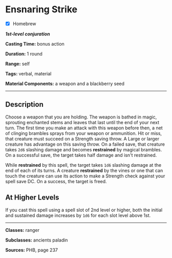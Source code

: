 # Ensnaring Strike

- [x] Homebrew

***1st-level conjuration***

**Casting Time:** bonus action

**Duration:** 1 round

**Range:** self

**Tags:** verbal, material

**Material Components:** a weapon and a blackberry seed

---

## Description
Choose a weapon that you are holding.
The weapon is bathed in magic, sprouting enchanted stems and leaves that last until the end of your next turn.
The first time you make an attack with this weapon before then, a net of clinging brambles sprays from your weapon or ammunition.
Hit or miss, that creature must succeed on a Strength saving throw.
A Large or larger creature has advantage on this saving throw.
On a failed save, that creature takes `2d6` slashing damage and becomes **restrained** by magical brambles.
On a successful save, the target takes half damage and isn't restrained.

While **restrained** by this spell, the target takes `1d6` slashing damage at the end of each of its turns.
A creature **restrained** by the vines or one that can touch the creature can use its action to make a Strength check against your spell save DC.
On a success, the target is freed.

## At Higher Levels
If you cast this spell using a spell slot of 2nd level or higher, both the initial and sustained damage increases by `1d6` for each slot level above 1st.

---

**Classes:** ranger

**Subclasses:** ancients paladin

**Sources:** PHB, page 237
